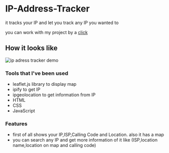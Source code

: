 # IP-Address-Tracker
it tracks your IP and let you track any IP you wanted to

you can work with my project by a [click](https://hosseinmazhar.github.io/IP-Address-Tracker/)

## How it looks like
![ip adress tracker demo](https://user-images.githubusercontent.com/91896821/176923374-49747f65-a17e-4658-a211-529561d6084c.PNG)

### Tools that I've been used
- leaflet.js library to display map
- ipify to get IP
- ipgeolocation to get information from IP
- HTML
- CSS
- JavaScript

### Features
- first of all shows your IP,ISP,Calling Code and Location. also it has a map
- you can search any IP and get more information of it like (ISP,location name,location on map and calling code)

